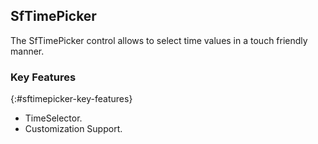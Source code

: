 ## SfTimePicker 

The SfTimePicker control allows to select time values in a touch friendly manner.

### Key Features
{:#sftimepicker-key-features}

* TimeSelector.
* Customization Support.